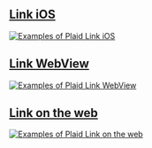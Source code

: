 ## [Link iOS](ios)

[![Examples of Plaid Link iOS](/ios/docs/images/link-ios-citi.jpg)](ios)

## [Link WebView](webviews)

[![Examples of Plaid Link WebView](https://plaid.com/images/docs/link-docs-image-2.jpg)](webviews)

## [Link on the web](web)

[![Examples of Plaid Link on the web](https://blog.plaid.com/assets/csa_lineup.png)](web)
